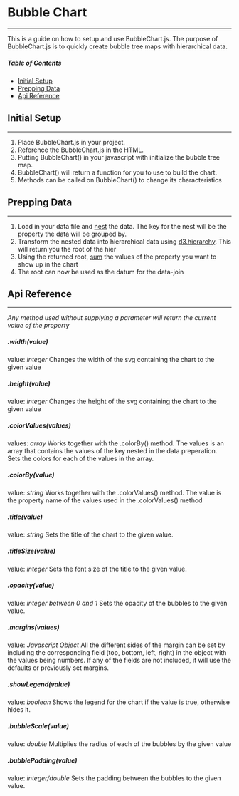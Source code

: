 # Bubble Chart
---
This is a guide on how to setup and use BubbleChart.js. The purpose of BubbleChart.js is to quickly create bubble tree maps with hierarchical data.

##### Table of Contents
- [Initial Setup](#initial-setup)
- [Prepping Data](#prepping-data)
- [Api Reference](#api-reference)

## Initial Setup
---
1. Place BubbleChart.js in your project.
2. Reference the BubbleChart.js in the HTML.
3. Putting BubbleChart() in your javascript with initialize the bubble tree map.
4. BubbleChart() will return a function for you to use to build the chart.
5. Methods can be called on BubbleChart() to change its characteristics

## Prepping Data
---
1. Load in your data file and [nest](https://github.com/d3/d3-collection/blob/master/README.md#nest) the data. The key for the nest will be the property the data will be grouped by.
2. Transform the nested data into hierarchical data using [d3.hierarchy](https://github.com/d3/d3-hierarchy/blob/master/README.md#hierarchy). This will return you the root of the hier
3. Using the returned root, [sum](https://github.com/d3/d3-hierarchy/blob/master/README.md#node_sum) the values of the property you want to show up in the chart
4. The root can now be used as the datum for the data-join

## Api Reference
---

*Any method used without supplying a parameter will return the current value of the property*

##### .width(value)
value: *integer*
Changes the width of the svg containing the chart to the given value

##### .height(value)
value: *integer*
Changes the height of the svg containing the chart to the given value

##### .colorValues(values)
values: *array*
Works together with the .colorBy() method. The values is an array that contains the values of the key nested in the data preperation. Sets the colors for each of the values in the array.

##### .colorBy(value)
value: *string*
Works together with the .colorValues() method. The value is the property name of the values used in the .colorValues() method

##### .title(value)
value: *string*
Sets the title of the chart to the given value.

##### .titleSize(value)
value: *integer*
Sets the font size of the title to the given value.

##### .opacity(value)
value: *integer between 0 and 1*
Sets the opacity of the bubbles to the given value.

##### .margins(values)
value: *Javascript Object*
All the different sides of the margin can be set by including the corresponding field (top, bottom, left, right) in the object with the values being numbers. If any of the fields are not included, it will use the defaults or previously set margins.

##### .showLegend(value)
value: *boolean*
Shows the legend for the chart if the value is true, otherwise hides it.

##### .bubbleScale(value)
value: *double*
Multiplies the radius of each of the bubbles by the given value

##### .bubblePadding(value)
value: *integer/double*
Sets the padding between the bubbles to the given value.



